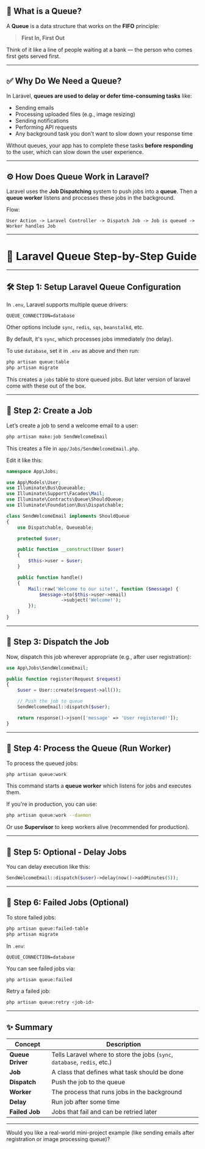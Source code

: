 ## 🧠 What is a Queue?

A **Queue** is a data structure that works on the **FIFO** principle:

> **First In, First Out**

Think of it like a line of people waiting at a bank — the person who comes first gets served first.

---

## ✅ Why Do We Need a Queue?

In Laravel, **queues are used to delay or defer time-consuming tasks** like:

* Sending emails
* Processing uploaded files (e.g., image resizing)
* Sending notifications
* Performing API requests
* Any background task you don’t want to slow down your response time

Without queues, your app has to complete these tasks **before responding** to the user, which can slow down the user experience.

---

## ⚙️ How Does Queue Work in Laravel?

Laravel uses the **Job Dispatching** system to push jobs into a **queue**. Then a **queue worker** listens and processes these jobs in the background.

Flow:

```
User Action -> Laravel Controller -> Dispatch Job -> Job is queued -> Worker handles Job
```

---

# 🚀 Laravel Queue Step-by-Step Guide

---

## 🛠️ Step 1: Setup Laravel Queue Configuration

In `.env`, Laravel supports multiple queue drivers:

```env
QUEUE_CONNECTION=database
```

Other options include `sync`, `redis`, `sqs`, `beanstalkd`, etc.

By default, it's `sync`, which processes jobs immediately (no delay).

To use `database`, set it in `.env` as above and then run:

```bash
php artisan queue:table
php artisan migrate
```

This creates a `jobs` table to store queued jobs. But later version of laravel come with these out of the box.

---

## 🧱 Step 2: Create a Job

Let’s create a job to send a welcome email to a user:

```bash
php artisan make:job SendWelcomeEmail
```

This creates a file in `app/Jobs/SendWelcomeEmail.php`.

Edit it like this:

```php
namespace App\Jobs;

use App\Models\User;
use Illuminate\Bus\Queueable;
use Illuminate\Support\Facades\Mail;
use Illuminate\Contracts\Queue\ShouldQueue;
use Illuminate\Foundation\Bus\Dispatchable;

class SendWelcomeEmail implements ShouldQueue
{
    use Dispatchable, Queueable;

    protected $user;

    public function __construct(User $user)
    {
        $this->user = $user;
    }

    public function handle()
    {
        Mail::raw('Welcome to our site!', function ($message) {
            $message->to($this->user->email)
                    ->subject('Welcome!');
        });
    }
}
```

---

## 🧪 Step 3: Dispatch the Job

Now, dispatch this job wherever appropriate (e.g., after user registration):

```php
use App\Jobs\SendWelcomeEmail;

public function register(Request $request)
{
    $user = User::create($request->all());

    // Push the job to queue
    SendWelcomeEmail::dispatch($user);

    return response()->json(['message' => 'User registered!']);
}
```

---

## 🔁 Step 4: Process the Queue (Run Worker)

To process the queued jobs:

```bash
php artisan queue:work
```

This command starts a **queue worker** which listens for jobs and executes them.

If you're in production, you can use:

```bash
php artisan queue:work --daemon
```

Or use **Supervisor** to keep workers alive (recommended for production).

---

## 📌 Step 5: Optional - Delay Jobs

You can delay execution like this:

```php
SendWelcomeEmail::dispatch($user)->delay(now()->addMinutes(5));
```

---

## 🛑 Step 6: Failed Jobs (Optional)

To store failed jobs:

```bash
php artisan queue:failed-table
php artisan migrate
```

In `.env`:

```env
QUEUE_CONNECTION=database
```

You can see failed jobs via:

```bash
php artisan queue:failed
```

Retry a failed job:

```bash
php artisan queue:retry <job-id>
```

---

## ✨ Summary

| Concept          | Description                                                               |
| ---------------- | ------------------------------------------------------------------------- |
| **Queue Driver** | Tells Laravel where to store the jobs (`sync`, `database`, `redis`, etc.) |
| **Job**          | A class that defines what task should be done                             |
| **Dispatch**     | Push the job to the queue                                                 |
| **Worker**       | The process that runs jobs in the background                              |
| **Delay**        | Run job after some time                                                   |
| **Failed Job**   | Jobs that fail and can be retried later                                   |

---

Would you like a real-world mini-project example (like sending emails after registration or image processing queue)?

